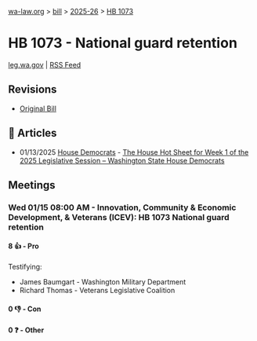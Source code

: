 [wa-law.org](/) > [bill](/bill/) > [2025-26](/bill/2025-26/) > [HB 1073](/bill/2025-26/hb/1073/)

# HB 1073 - National guard retention
[leg.wa.gov](https://app.leg.wa.gov/billsummary?BillNumber=1073&Year=2025&Initiative=false) | [RSS Feed](./rss.xml)

## Revisions
* [Original Bill](1/)

## 📰 Articles
* 01/13/2025 [House Democrats](/org/house_democrats/) - [The House Hot Sheet for Week 1 of the 2025 Legislative Session – Washington State House Democrats](https://housedemocrats.wa.gov/blog/2025/01/13/the-house-hot-sheet-for-week-1-of-the-2025-legislative-session/#:~:text=HB%201073)

## Meetings
### Wed 01/15 08:00 AM - Innovation, Community & Economic Development, & Veterans (ICEV): HB 1073 National guard retention
#### 8 👍 - Pro
Testifying:
* James Baumgart - Washington Military Department
* Richard Thomas - Veterans Legislative Coalition

#### 0 👎 - Con

#### 0 ❓ - Other
